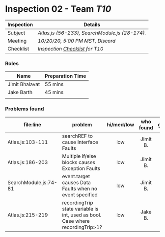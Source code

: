 # Inspection 02 - Team *T10* 
 
| Inspection | Details |
| ----- | ----- |
| Subject | *Atlas.js (56-233), SearchModule.js (28-174).* |
| Meeting | *10/20/20, 5:00 PM MST, Discord* |
| Checklist | *Inspection [Checklist](https://github.com/csucs314f20/t10/blob/master/reports/checklist.md) for T10* |

### Roles

| Name | Preparation Time |
| ---- | ---- |
| Jimit Bhalavat | 55 mins |
| Jake Barth | 45 mins |
|  |  |

### Problems found

| file:line | problem | hi/med/low | who found | github#  |
| --- | --- | :---: | :---: | --- |
| Atlas.js:103-111 | searchREF to cause Interface Faults | low | Jimit B. | |
| Atlas.js:186-203 | Multiple if/else blocks causes Exception Faults | low | Jimit B. | |
| SearchModule.js:74-81 | event.target causes Data Faults when no event specified | low | Jimit B. | |
| Atlas.js:215-219 | recordingTrip state variable is int, used as bool. Case where recordingTrip>1? | low | Jake B. | |
